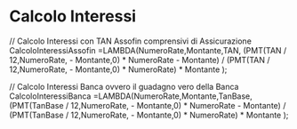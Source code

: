 # Calcolo Interessi

// Calcolo Interessi con TAN Assofin comprensivi di Assicurazione
CalcoloInteressiAssofin =LAMBDA(NumeroRate,Montante,TAN,
  (PMT(TAN / 12,NumeroRate, - Montante,0) * NumeroRate - Montante) / 
  (PMT(TAN / 12,NumeroRate, - Montante,0) * NumeroRate) * Montante
);

// Calcolo Interessi Banca ovvero il guadagno vero della Banca
CalcoloInteressiBanca =LAMBDA(NumeroRate,Montante,TanBase,
  (PMT(TanBase / 12,NumeroRate, - Montante,0) * NumeroRate - Montante) / 
  (PMT(TanBase / 12,NumeroRate, - Montante,0) * NumeroRate) * Montante
);